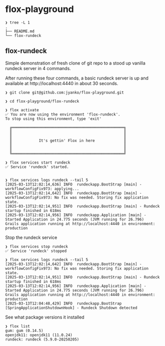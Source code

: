 # flox-playground
```
❯ tree -L 1
.
├── README.md
└── flox-rundeck
```
## flox-rundeck

Simple demonstration of fresh clone of git repo to a stood up vanilla rundeck server in 4 commands. 

After running these four commands, a basic rundeck server is up and available at http://localhost:4440 in about 30 seconds.

```
❯ git clone git@github.com:jyanko/flox-playground.git

❯ cd flox-playground/flox-rundeck
  
❯ flox activate
✅ You are now using the environment 'flox-rundeck'.
To stop using this environment, type 'exit'

  ╔══════════════════════════════════════════════════╗
  ║                                                  ║
  ║                                                  ║
  ║            It's gettin' Flox in here             ║
  ║                                                  ║
  ║                                                  ║
  ╚══════════════════════════════════════════════════╝

❯ flox services start rundeck
✅ Service 'rundeck' started.


❯ flox services logs rundeck --tail 5
[2025-03-13T12:02:14,636] INFO  rundeckapp.BootStrap [main] - workflowConfigFix973: applying...
[2025-03-13T12:02:14,642] INFO  rundeckapp.BootStrap [main] - workflowConfigFix973: No fix was needed. Storing fix application state.
[2025-03-13T12:02:14,951] INFO  rundeckapp.BootStrap [main] - Rundeck startup finished in 618ms
[2025-03-13T12:02:14,956] INFO  rundeckapp.Application [main] - Started Application in 24.775 seconds (JVM running for 26.796)
Grails application running at http://localhost:4440 in environment: production
```

Stop the rundeck service
```
❯ flox services stop rundeck
✅ Service 'rundeck' stopped

❯ flox services logs rundeck --tail 5
[2025-03-13T12:02:14,642] INFO  rundeckapp.BootStrap [main] - workflowConfigFix973: No fix was needed. Storing fix application state.
[2025-03-13T12:02:14,951] INFO  rundeckapp.BootStrap [main] - Rundeck startup finished in 618ms
[2025-03-13T12:02:14,956] INFO  rundeckapp.Application [main] - Started Application in 24.775 seconds (JVM running for 26.796)
Grails application running at http://localhost:4440 in environment: production
[2025-03-13T12:04:48,429] INFO  rundeckapp.BootStrap [SpringApplicationShutdownHook] - Rundeck Shutdown detected
```

See what package versions it installed
```
❯ flox list
gum: gum (0.14.5)
openjdk11: openjdk11 (11.0.24)
rundeck: rundeck (5.9.0-20250205)
```



